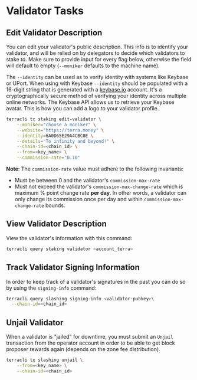 # Validator Tasks

## Edit Validator Description

You can edit your validator's public description. This info is to identify your validator, and will be relied on by delegators to decide which validators to stake to. Make sure to provide input for every flag below, otherwise the field will default to empty \(`--moniker` defaults to the machine name\).

The `--identity` can be used as to verify identity with systems like Keybase or UPort. When using with Keybase `--identity` should be populated with a 16-digit string that is generated with a [keybase.io](https://keybase.io) account. It's a cryptographically secure method of verifying your identity across multiple online networks. The Keybase API allows us to retrieve your Keybase avatar. This is how you can add a logo to your validator profile.

```bash
terracli tx staking edit-validator \
    --moniker="choose a moniker" \
    --website="https://terra.money" \
    --identity=6A0D65E29A4CBC8E \
    --details="To infinity and beyond!" \
    --chain-id=<chain_id> \
    --from=<key_name> \
    --commission-rate="0.10"
```

**Note**: The `commission-rate` value must adhere to the following invariants:

- Must be between 0 and the validator's `commission-max-rate`
- Must not exceed the validator's `commission-max-change-rate` which is maximum % point change rate **per day**. In other words, a validator can only change its commission once per day and within `commission-max-change-rate` bounds.

## View Validator Description

View the validator's information with this command:

```bash
terracli query staking validator <account_terra>
```

## Track Validator Signing Information

In order to keep track of a validator's signatures in the past you can do so by using the `signing-info` command:

```bash
terracli query slashing signing-info <validator-pubkey>\
  --chain-id=<chain_id>
```

## Unjail Validator

When a validator is "jailed" for downtime, you must submit an `Unjail` transaction from the operator account in order to be able to get block proposer rewards again \(depends on the zone fee distribution\).

```bash
terracli tx slashing unjail \
    --from=<key_name> \
    --chain-id=<chain_id>
```
